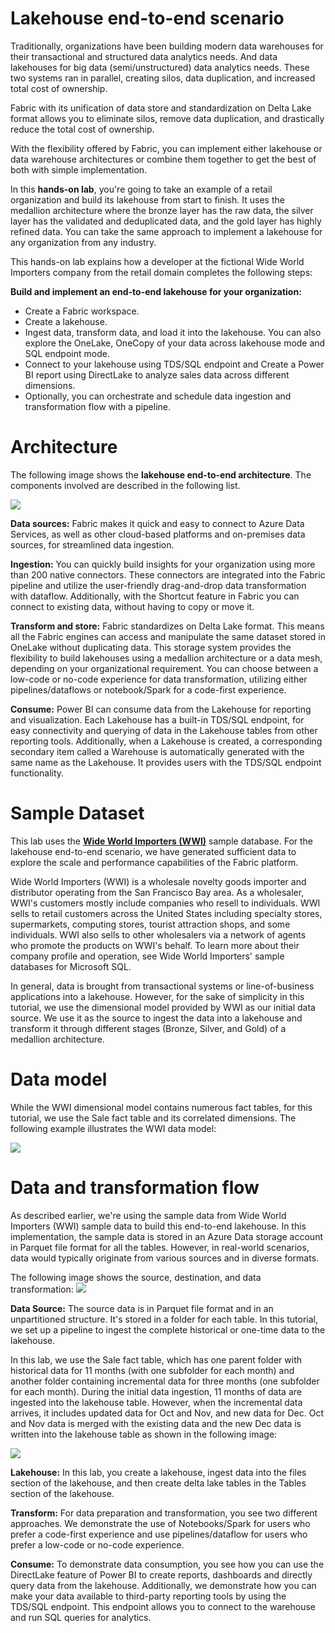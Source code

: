 # Lakehouse end-to-end scenario

Traditionally, organizations have been building modern data warehouses for their transactional and structured data analytics needs. And data lakehouses for big data (semi/unstructured) data analytics needs. These two systems ran in parallel, creating silos, data duplication, and increased total cost of ownership.

Fabric with its unification of data store and standardization on Delta Lake format allows you to eliminate silos, remove data duplication, and drastically reduce the total cost of ownership.

With the flexibility offered by Fabric, you can implement either lakehouse or data warehouse architectures or combine them together to get the best of both with simple implementation. 

In this **hands-on lab**, you're going to take an example of a retail organization and build its lakehouse from start to finish. It uses the medallion architecture where the bronze layer has the raw data, the silver layer has the validated and deduplicated data, and the gold layer has highly refined data. You can take the same approach to implement a lakehouse for any organization from any industry.

This hands-on lab explains how a developer at the fictional Wide World Importers company from the retail domain completes the following steps:

**Build and implement an end-to-end lakehouse for your organization:**
- Create a Fabric workspace.
- Create a lakehouse.
- Ingest data, transform data, and load it into the lakehouse. You can also explore the OneLake, OneCopy of your data across lakehouse mode and SQL endpoint mode.
- Connect to your lakehouse using TDS/SQL endpoint and Create a Power BI report using DirectLake to analyze sales data across different dimensions.
- Optionally, you can orchestrate and schedule data ingestion and transformation flow with a pipeline.

# Architecture 

The following image shows the **lakehouse end-to-end architecture**. The components involved are described in the following list.

![](images/lakehouse-end-to-end-architecture.png)

**Data sources:** Fabric makes it quick and easy to connect to Azure Data Services, as well as other cloud-based platforms and on-premises data sources, for streamlined data ingestion.

**Ingestion:** You can quickly build insights for your organization using more than 200 native connectors. These connectors are integrated into the Fabric pipeline and utilize the user-friendly drag-and-drop data transformation with dataflow. Additionally, with the Shortcut feature in Fabric you can connect to existing data, without having to copy or move it.

**Transform and store:** Fabric standardizes on Delta Lake format. This means all the Fabric engines can access and manipulate the same dataset stored in OneLake without duplicating data. This storage system provides the flexibility to build lakehouses using a medallion architecture or a data mesh, depending on your organizational requirement. You can choose between a low-code or no-code experience for data transformation, utilizing either pipelines/dataflows or notebook/Spark for a code-first experience.

**Consume:** Power BI can consume data from the Lakehouse for reporting and visualization. Each Lakehouse has a built-in TDS/SQL endpoint, for easy connectivity and querying of data in the Lakehouse tables from other reporting tools. Additionally, when a Lakehouse is created, a corresponding secondary item called a Warehouse is automatically generated with the same name as the Lakehouse. It provides users with the TDS/SQL endpoint functionality.

# Sample Dataset
This lab uses the [**Wide World Importers (WWI)**](https://learn.microsoft.com/en-us/sql/samples/wide-world-importers-what-is?view=sql-server-ver16&preserve-view=true) sample database. For the lakehouse end-to-end scenario, we have generated sufficient data to explore the scale and performance capabilities of the Fabric platform.

Wide World Importers (WWI) is a wholesale novelty goods importer and distributor operating from the San Francisco Bay area. As a wholesaler, WWI's customers mostly include companies who resell to individuals. WWI sells to retail customers across the United States including specialty stores, supermarkets, computing stores, tourist attraction shops, and some individuals. WWI also sells to other wholesalers via a network of agents who promote the products on WWI's behalf. To learn more about their company profile and operation, see Wide World Importers' sample databases for Microsoft SQL.

In general, data is brought from transactional systems or line-of-business applications into a lakehouse. However, for the sake of simplicity in this tutorial, we use the dimensional model provided by WWI as our initial data source. We use it as the source to ingest the data into a lakehouse and transform it through different stages (Bronze, Silver, and Gold) of a medallion architecture.

# Data model
While the WWI dimensional model contains numerous fact tables, for this tutorial, we use the Sale fact table and its correlated dimensions. The following example illustrates the WWI data model:

![](images/model-sale-fact-table.png)

# Data and transformation flow
As described earlier, we're using the sample data from Wide World Importers (WWI) sample data to build this end-to-end lakehouse. In this implementation, the sample data is stored in an Azure Data storage account in Parquet file format for all the tables. However, in real-world scenarios, data would typically originate from various sources and in diverse formats.

The following image shows the source, destination, and data transformation:
![](images/data-transformation-flow.png)

**Data Source:** The source data is in Parquet file format and in an unpartitioned structure. It's stored in a folder for each table. In this tutorial, we set up a pipeline to ingest the complete historical or one-time data to the lakehouse.

In this lab, we use the Sale fact table, which has one parent folder with historical data for 11 months (with one subfolder for each month) and another folder containing incremental data for three months (one subfolder for each month). During the initial data ingestion, 11 months of data are ingested into the lakehouse table. However, when the incremental data arrives, it includes updated data for Oct and Nov, and new data for Dec. Oct and Nov data is merged with the existing data and the new Dec data is written into the lakehouse table as shown in the following image:

![](images/incremental-data-load.png)

**Lakehouse:** In this lab, you create a lakehouse, ingest data into the files section of the lakehouse, and then create delta lake tables in the Tables section of the lakehouse.

**Transform:** For data preparation and transformation, you see two different approaches. We demonstrate the use of Notebooks/Spark for users who prefer a code-first experience and use pipelines/dataflow for users who prefer a low-code or no-code experience.

**Consume:** To demonstrate data consumption, you see how you can use the DirectLake feature of Power BI to create reports, dashboards and directly query data from the lakehouse. Additionally, we demonstrate how you can make your data available to third-party reporting tools by using the TDS/SQL endpoint. This endpoint allows you to connect to the warehouse and run SQL queries for analytics.


